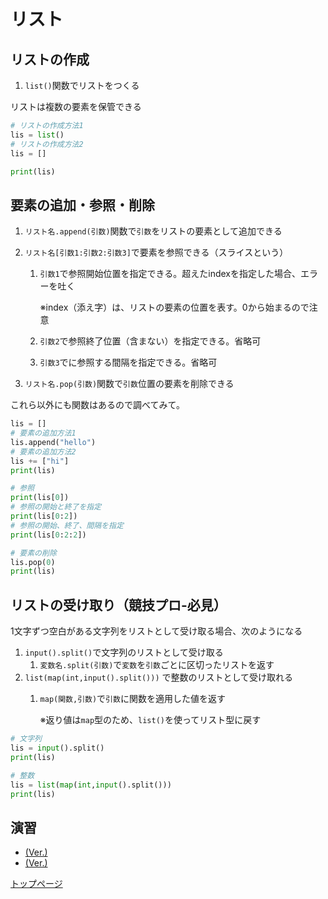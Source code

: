 # リスト

## リストの作成

1. `list()`関数でリストをつくる

リストは複数の要素を保管できる

```python
# リストの作成方法1
lis = list()
# リストの作成方法2
lis = []

print(lis)
```

## 要素の追加・参照・削除

1. `リスト名.append(引数)`関数で`引数`をリストの要素として追加できる

1. `リスト名[引数1:引数2:引数3]`で要素を参照できる（スライスという）
    1. `引数1`で参照開始位置を指定できる。超えたindexを指定した場合、エラーを吐く

        ※index（添え字）は、リストの要素の位置を表す。0から始まるので注意
    1. `引数2`で参照終了位置（含まない）を指定できる。省略可
    1. `引数3`でに参照する間隔を指定できる。省略可

1. `リスト名.pop(引数)`関数で`引数`位置の要素を削除できる

これら以外にも関数はあるので調べてみて。

```python
lis = []
# 要素の追加方法1
lis.append("hello")
# 要素の追加方法2
lis += ["hi"]
print(lis)

# 参照
print(lis[0])
# 参照の開始と終了を指定
print(lis[0:2])
# 参照の開始、終了、間隔を指定
print(lis[0:2:2])

# 要素の削除
lis.pop(0)
print(lis)
```

## リストの受け取り（競技プロ-必見）

1文字ずつ空白がある文字列をリストとして受け取る場合、次のようになる

1. `input().split()`で文字列のリストとして受け取る
    1. `変数名.split(引数)`で`変数`を`引数`ごとに区切ったリストを返す
1. `list(map(int,input().split()))` で整数のリストとして受け取れる
    1. `map(関数,引数)`で`引数`に関数を適用した値を返す

        ※返り値は`map`型のため、`list()`を使ってリスト型に戻す

```python
# 文字列
lis = input().split()
print(lis)

# 整数
lis = list(map(int,input().split()))
print(lis)
```

## 演習

- [(Ver.)](ensyuu03.md)
- [(Ver.)](ensyuu04.md)

[トップページ](studypython.md)
